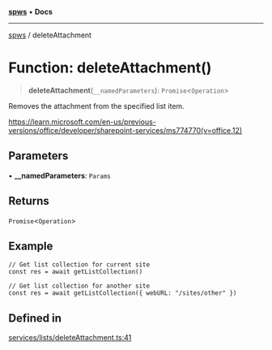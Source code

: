[**spws**](../README.md) • **Docs**

***

[spws](../globals.md) / deleteAttachment

# Function: deleteAttachment()

> **deleteAttachment**(`__namedParameters`): `Promise`\<`Operation`\>

Removes the attachment from the specified list item.

https://learn.microsoft.com/en-us/previous-versions/office/developer/sharepoint-services/ms774770(v=office.12)

## Parameters

• **\_\_namedParameters**: `Params`

## Returns

`Promise`\<`Operation`\>

## Example

```
// Get list collection for current site
const res = await getListCollection()

// Get list collection for another site
const res = await getListCollection({ webURL: "/sites/other" })
```

## Defined in

[services/lists/deleteAttachment.ts:41](https://github.com/rlking1985/spws/blob/eac8675429b3cb92c57fd641d54e84f4ab439754/src/services/lists/deleteAttachment.ts#L41)

